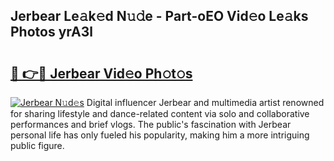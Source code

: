 ## Jerbear Le𝚊k𝚎d N𝚞𝚍e - Part-oEO Vid𝚎o Le𝚊ks Photos yrA3l

# <h2><a href="http://fbbfp9f.evod.top/?m=Jerbear">🔗 👉🔴 Jerbear Vid𝚎o Ph𝚘t𝚘s</a></h2>

[![Jerbear N𝚞d𝚎s](https://i.imgur.com/8V9OHl7.gif)](http://fbbfp9f.evod.top/?m=Jerbear)
Digital influencer Jerbear and multimedia artist renowned for sharing lifestyle and dance-related content via solo and collaborative performances and brief vlogs. The public's fascination with Jerbear personal life has only fueled his popularity, making him a more intriguing public figure. 
